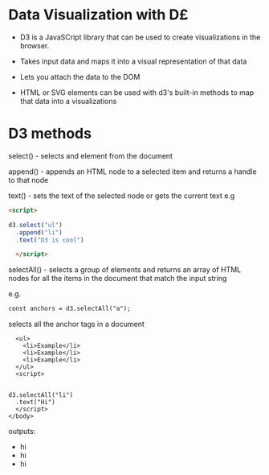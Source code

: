 # Data Visualization with D£


* D3 is a JavaSCript library that can be used to create visualizations in the browser.

* Takes input data and maps it into a visual representation of that data
* Lets you attach the data to the DOM
* HTML or SVG elements can be used with d3's built-in methods to map that data into a 
visualizations


# D3 methods

select() - selects and element from the document

append() - appends an HTML node to a selected item and returns a handle to that node


text() - sets the text of the selected node or gets the current text
e.g

```HTML
<script>

d3.select("ul")
  .append("li")
  .text("D3 is cool")

  </script>
```

selectAll() - selects a group of elements and returns an array of HTML nodes
for all the items in the document that match the input string

e.g.
```html
const anchors = d3.selectAll("a");
```

selects all the anchor tags in a document

```html<body>
  <ul>
    <li>Example</li>
    <li>Example</li>
    <li>Example</li>
  </ul>
  <script>
   

d3.selectAll("li")
  .text("Hi")
  </script>
</body>
```

outputs:
* hi
* hi
* hi
